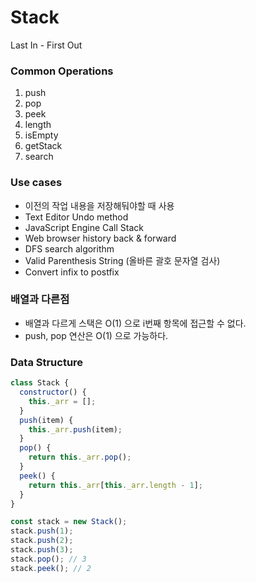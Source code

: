 # Stack
Last In - First Out

### Common Operations
1. push
2. pop
3. peek
4. length
5. isEmpty
6. getStack
7. search

### Use cases
- 이전의 작업 내용을 저장해둬야할 때 사용 
- Text Editor Undo method
- JavaScript Engine Call Stack
- Web browser history back & forward
- DFS search algorithm
- Valid Parenthesis String (올바른 괄호 문자열 검사)
- Convert infix to postfix

### 배열과 다른점
- 배열과 다르게 스택은 O(1) 으로 i번째 항목에 접근할 수 없다.
- push, pop 연산은 O(1) 으로 가능하다.

### Data Structure
```javascript
class Stack {
  constructor() {
    this._arr = [];
  }
  push(item) {
    this._arr.push(item);
  }
  pop() {
    return this._arr.pop();
  }
  peek() {
    return this._arr[this._arr.length - 1];
  }
}

const stack = new Stack();
stack.push(1);
stack.push(2);
stack.push(3);
stack.pop(); // 3
stack.peek(); // 2
```